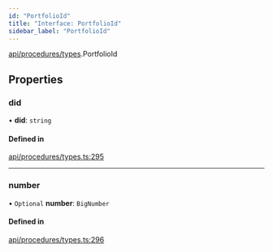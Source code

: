 ```yaml
---
id: "PortfolioId"
title: "Interface: PortfolioId"
sidebar_label: "PortfolioId"
---
```


[api/procedures/types](../../../../../modules/API/Procedures/Types/Types.md).PortfolioId

## Properties

### did

• **did**: `string`

#### Defined in

[api/procedures/types.ts:295](https://github.com/PolymeshAssociation/polymesh-sdk/blob/49a0066c3/src/api/procedures/types.ts#L295)

___

### number

• `Optional` **number**: `BigNumber`

#### Defined in

[api/procedures/types.ts:296](https://github.com/PolymeshAssociation/polymesh-sdk/blob/49a0066c3/src/api/procedures/types.ts#L296)

